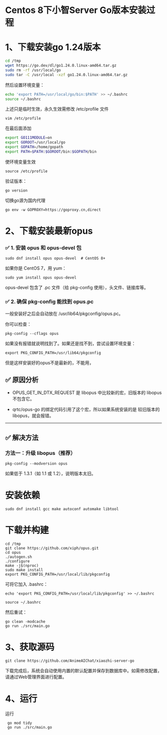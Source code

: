 # Centos 8下小智Server Go版本安装过程


# 1、下载安装go 1.24版本
```Bash
cd /tmp
wget https://go.dev/dl/go1.24.0.linux-amd64.tar.gz
sudo rm -rf /usr/local/go
sudo tar -C /usr/local -xzf go1.24.0.linux-amd64.tar.gz
```

然后设置环境变量：
```Bash
echo 'export PATH=/usr/local/go/bin:$PATH' >> ~/.bashrc
source ~/.bashrc
```
上述只是临时生效，永久生效需修改 /etc/profile 文件

```Shell
vim /etc/profile
```

在最后面添加

```Bash
export GO111MODULE=on
export GOROOT=/usr/local/go
export GOPATH=/home/gopath
export PATH=$PATH:$GOROOT/bin:$GOPATH/bin
```

使环境变量生效

```Shell
source /etc/profile
```

验证版本：
```Shell
go version
```
切换go源为国内代理
```Shell
go env -w GOPROXY=https://goproxy.cn,direct
```


# 2、下载安装最新opus

### ✅ 1. 安装 opus 和 opus-devel 包
```
sudo dnf install opus opus-devel  # CentOS 8+
```
如果你是 CentOS 7，用 yum：
```
sudo yum install opus opus-devel
```
opus-devel 包含了 .pc 文件（给 pkg-config 使用），头文件、链接库等。

### ✅ 2. 确保 pkg-config 能找到 opus.pc

一般安装好之后会自动放在 /usr/lib64/pkgconfig/opus.pc。

你可以检查：
```
pkg-config --cflags opus
```
如果没有报错就说明找到了。如果还是找不到，尝试设置环境变量：
```
export PKG_CONFIG_PATH=/usr/lib64/pkgconfig
```
但是这样安装好的opus不是最新的，不能用，

## ✅ 原因分析

- OPUS_GET_IN_DTX_REQUEST 是 libopus 中比较新的宏，旧版本的 libopus 不包含它。

- qrtc/opus-go 的绑定代码引用了这个宏，所以如果系统安装的是 较旧版本的 libopus，就会报错。

---

## ✅ 解决方法

### 方法一：升级 libopus（推荐）
```
pkg-config --modversion opus
```
如果低于 1.3.1（如 1.1 或 1.2），说明版本太旧。

# 安装依赖
```
sudo dnf install gcc make autoconf automake libtool
```
# 下载并构建
```
cd /tmp
git clone https://github.com/xiph/opus.git
cd opus
./autogen.sh
./configure
make -j$(nproc)
sudo make install
export PKG_CONFIG_PATH=/usr/local/lib/pkgconfig
```
可将它加入 .bashrc：
```
echo 'export PKG_CONFIG_PATH=/usr/local/lib/pkgconfig' >> ~/.bashrc
```
```
source ~/.bashrc
```
然后重试：
```
go clean -modcache
go run ./src/main.go
```
# 3、获取源码
```
git clone https://github.com/AnimeAIChat/xiaozhi-server-go
```
下载完成后，系统会自动使用内置的默认配置并保存到数据库中。如需修改配置，请通过Web管理界面进行配置。

# 4、运行

运行

```
 go mod tidy
 go run ./src/main.go
```



